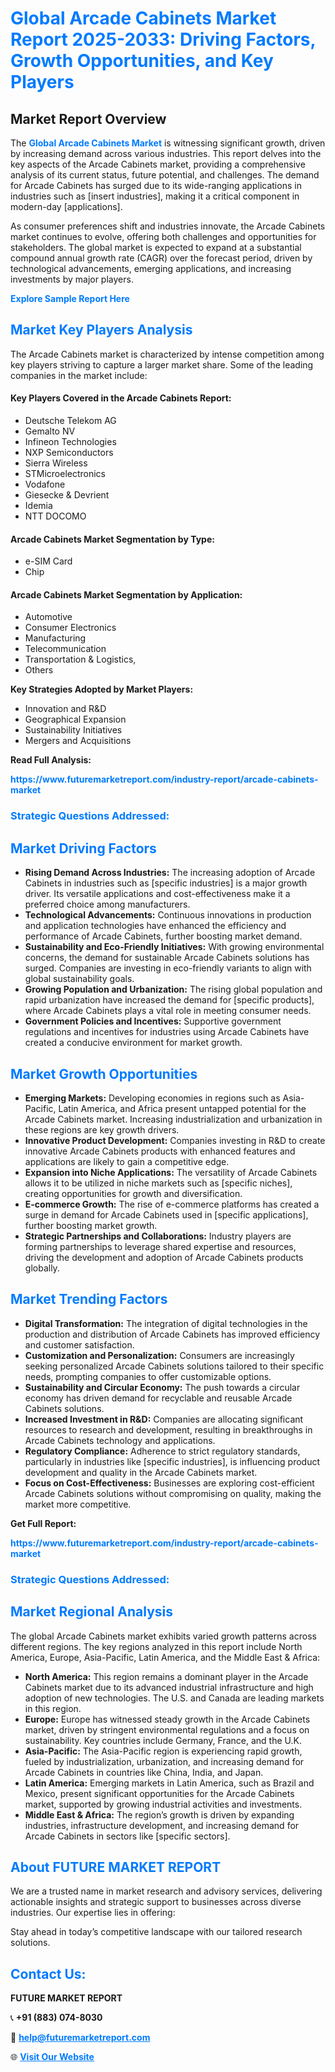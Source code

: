 <h1 style="color: #007BFF;">Global Arcade Cabinets Market Report 2025-2033: Driving Factors, Growth Opportunities, and Key Players</h1>

<section id="overview">
<h2>Market Report Overview</h2>
<p>The <a href="https://www.futuremarketreport.com/industry-report/arcade-cabinets-market" style="color: #007BFF; text-decoration: none;"><strong>Global Arcade Cabinets Market</strong></a> is witnessing significant growth, driven by increasing demand across various industries. This report delves into the key aspects of the Arcade Cabinets market, providing a comprehensive analysis of its current status, future potential, and challenges. The demand for Arcade Cabinets has surged due to its wide-ranging applications in industries such as [insert industries], making it a critical component in modern-day [applications].</p>
<p>As consumer preferences shift and industries innovate, the Arcade Cabinets market continues to evolve, offering both challenges and opportunities for stakeholders. The global market is expected to expand at a substantial compound annual growth rate (CAGR) over the forecast period, driven by technological advancements, emerging applications, and increasing investments by major players.</p>
</section>

<section id="overview">
<p><a href="https://www.futuremarketreport.com/request-sample/reportId=33963" style="color: #007BFF; text-decoration: none;"><strong>Explore Sample Report Here</strong></a></p>
</section>

<section id="key-players">
<h2 style="color: #007BFF;">Market Key Players Analysis</h2>
<p>The Arcade Cabinets market is characterized by intense competition among key players striving to capture a larger market share. Some of the leading companies in the market include:</p>
<h4>Key Players Covered in the Arcade Cabinets Report:</h4>
<ul><li>Deutsche Telekom AG</li><li>Gemalto NV</li><li>Infineon Technologies</li><li>NXP Semiconductors</li><li>Sierra Wireless</li><li>STMicroelectronics</li><li>Vodafone</li><li>Giesecke &amp; Devrient</li><li>Idemia</li><li>NTT DOCOMO</li></ul>
<h4>Arcade Cabinets Market Segmentation by Type:</h4>
<ul><li>e-SIM Card</li><li>Chip</li></ul>

<h4>Arcade Cabinets Market Segmentation by Application:</h4>
<ul><li>Automotive</li><li>Consumer Electronics</li><li>Manufacturing</li><li>Telecommunication</li><li>Transportation &amp; Logistics,</li><li>Others</li></ul>
<p><strong>Key Strategies Adopted by Market Players:</strong></p>
<ul>
<li>Innovation and R&D</li>
<li>Geographical Expansion</li>
<li>Sustainability Initiatives</li>
<li>Mergers and Acquisitions</li>
</ul>
</section>

<section>
<p><strong>Read Full Analysis: </strong></p><a href="https://www.futuremarketreport.com/industry-report/arcade-cabinets-market" style="color: #007BFF; text-decoration: none;"><strong>https://www.futuremarketreport.com/industry-report/arcade-cabinets-market</strong></a>
<h3 style="color: #007BFF;">Strategic Questions Addressed:</h3>
</section>

<section id="driving-factors">
<h2 style="color: #007BFF;">Market Driving Factors</h2>
<ul>
<li><strong>Rising Demand Across Industries:</strong> The increasing adoption of Arcade Cabinets in industries such as [specific industries] is a major growth driver. Its versatile applications and cost-effectiveness make it a preferred choice among manufacturers.</li>
<li><strong>Technological Advancements:</strong> Continuous innovations in production and application technologies have enhanced the efficiency and performance of Arcade Cabinets, further boosting market demand.</li>
<li><strong>Sustainability and Eco-Friendly Initiatives:</strong> With growing environmental concerns, the demand for sustainable Arcade Cabinets solutions has surged. Companies are investing in eco-friendly variants to align with global sustainability goals.</li>
<li><strong>Growing Population and Urbanization:</strong> The rising global population and rapid urbanization have increased the demand for [specific products], where Arcade Cabinets plays a vital role in meeting consumer needs.</li>
<li><strong>Government Policies and Incentives:</strong> Supportive government regulations and incentives for industries using Arcade Cabinets have created a conducive environment for market growth.</li>
</ul>
</section>

<section id="growth-opportunities">
<h2 style="color: #007BFF;">Market Growth Opportunities</h2>
<ul>
<li><strong>Emerging Markets:</strong> Developing economies in regions such as Asia-Pacific, Latin America, and Africa present untapped potential for the Arcade Cabinets market. Increasing industrialization and urbanization in these regions are key growth drivers.</li>
<li><strong>Innovative Product Development:</strong> Companies investing in R&D to create innovative Arcade Cabinets products with enhanced features and applications are likely to gain a competitive edge.</li>
<li><strong>Expansion into Niche Applications:</strong> The versatility of Arcade Cabinets allows it to be utilized in niche markets such as [specific niches], creating opportunities for growth and diversification.</li>
<li><strong>E-commerce Growth:</strong> The rise of e-commerce platforms has created a surge in demand for Arcade Cabinets used in [specific applications], further boosting market growth.</li>
<li><strong>Strategic Partnerships and Collaborations:</strong> Industry players are forming partnerships to leverage shared expertise and resources, driving the development and adoption of Arcade Cabinets products globally.</li>
</ul>
</section>

<section id="trending-factors">
<h2 style="color: #007BFF;">Market Trending Factors</h2>
<ul>
<li><strong>Digital Transformation:</strong> The integration of digital technologies in the production and distribution of Arcade Cabinets has improved efficiency and customer satisfaction.</li>
<li><strong>Customization and Personalization:</strong> Consumers are increasingly seeking personalized Arcade Cabinets solutions tailored to their specific needs, prompting companies to offer customizable options.</li>
<li><strong>Sustainability and Circular Economy:</strong> The push towards a circular economy has driven demand for recyclable and reusable Arcade Cabinets solutions.</li>
<li><strong>Increased Investment in R&D:</strong> Companies are allocating significant resources to research and development, resulting in breakthroughs in Arcade Cabinets technology and applications.</li>
<li><strong>Regulatory Compliance:</strong> Adherence to strict regulatory standards, particularly in industries like [specific industries], is influencing product development and quality in the Arcade Cabinets market.</li>
<li><strong>Focus on Cost-Effectiveness:</strong> Businesses are exploring cost-efficient Arcade Cabinets solutions without compromising on quality, making the market more competitive.</li>
</ul>
</section>

<section>
<p><strong>Get Full Report: </strong></p><a href="https://www.futuremarketreport.com/industry-report/arcade-cabinets-market" style="color: #007BFF; text-decoration: none;"><strong>https://www.futuremarketreport.com/industry-report/arcade-cabinets-market</strong></a>
<h3 style="color: #007BFF;">Strategic Questions Addressed:</h3>
</section>


<section id="regional-analysis">
<h2 style="color: #007BFF;">Market Regional Analysis</h2>
<p>The global Arcade Cabinets market exhibits varied growth patterns across different regions. The key regions analyzed in this report include North America, Europe, Asia-Pacific, Latin America, and the Middle East & Africa:</p>
<ul>
<li><strong>North America:</strong> This region remains a dominant player in the Arcade Cabinets market due to its advanced industrial infrastructure and high adoption of new technologies. The U.S. and Canada are leading markets in this region.</li>
<li><strong>Europe:</strong> Europe has witnessed steady growth in the Arcade Cabinets market, driven by stringent environmental regulations and a focus on sustainability. Key countries include Germany, France, and the U.K.</li>
<li><strong>Asia-Pacific:</strong> The Asia-Pacific region is experiencing rapid growth, fueled by industrialization, urbanization, and increasing demand for Arcade Cabinets in countries like China, India, and Japan.</li>
<li><strong>Latin America:</strong> Emerging markets in Latin America, such as Brazil and Mexico, present significant opportunities for the Arcade Cabinets market, supported by growing industrial activities and investments.</li>
<li><strong>Middle East & Africa:</strong> The region’s growth is driven by expanding industries, infrastructure development, and increasing demand for Arcade Cabinets in sectors like [specific sectors].</li>
</ul>
</section>

<footer>
<h2 style="color: #007BFF;">About FUTURE MARKET REPORT</h2>
<p>We are a trusted name in market research and advisory services, delivering actionable insights and strategic support to businesses across diverse industries. Our expertise lies in offering:</p>

<p>Stay ahead in today’s competitive landscape with our tailored research solutions.</p>

<h2 style="color: #007BFF;">Contact Us:</h2>
<p><strong>FUTURE MARKET REPORT</strong></p>
<p>📞 <strong>+91 (883) 074-8030</strong></p>
<p>📧 <strong><a href="mailto:help@futuremarketreport.com" style="color: #007BFF;">help@futuremarketreport.com</a></strong></p>
<p>🌐 <strong><a href="https://www.futuremarketreport.com/" style="color: #007BFF;">Visit Our Website</a></strong></p>
</footer>